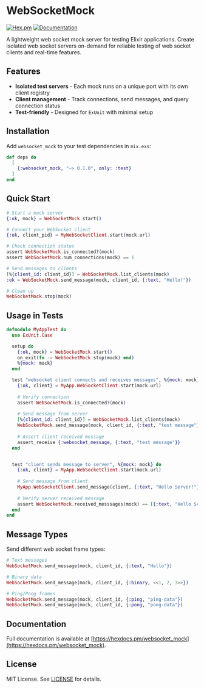 # WebSocketMock

[![Hex.pm](https://img.shields.io/hexpm/v/websocket_mock.svg)](https://hex.pm/packages/websocket_mock)
[![Documentation](https://img.shields.io/badge/docs-hexdocs-blue.svg)](https://hexdocs.pm/websocket_mock)

A lightweight web socket mock server for testing Elixir applications. Create isolated web socket servers on-demand for reliable testing of web socket clients and real-time features.

## Features

- **Isolated test servers** - Each mock runs on a unique port with its own client registry
- **Client management** - Track connections, send messages, and query connection status  
- **Test-friendly** - Designed for `ExUnit` with minimal setup

## Installation

Add `websocket_mock` to your test dependencies in `mix.exs`:

```elixir
def deps do
  [
    {:websocket_mock, "~> 0.1.0", only: :test}
  ]
end
```

## Quick Start

```elixir
# Start a mock server
{:ok, mock} = WebSocketMock.start()

# Connect your WebSocket client
{:ok, client_pid} = MyWebSocketClient.start(mock.url)

# Check connection status
assert WebSocketMock.is_connected?(mock)
assert WebSocketMock.num_connections(mock) == 1

# Send messages to clients
[%{client_id: client_id}] = WebSocketMock.list_clients(mock)
:ok = WebSocketMock.send_message(mock, client_id, {:text, "Hello!"})

# Clean up
WebSocketMock.stop(mock)
```

## Usage in Tests

```elixir
defmodule MyAppTest do
  use ExUnit.Case

  setup do
    {:ok, mock} = WebSocketMock.start()
    on_exit(fn -> WebSocketMock.stop(mock) end)
    %{mock: mock}
  end

  test "websocket client connects and receives messages", %{mock: mock} do
    {:ok, client} = MyApp.WebSocketClient.start(mock.url)
    
    # Verify connection
    assert WebSocketMock.is_connected?(mock)
    
    # Send message from server
    [%{client_id: client_id}] = WebSocketMock.list_clients(mock)
    WebSocketMock.send_message(mock, client_id, {:text, "test message"})
    
    # Assert client received message
    assert_receive {:websocket_message, {:text, "test message"}}
  end


  test "client sends message to server", %{mock: mock} do
    {:ok, client} = MyApp.WebSocketClient.start(mock.url)
    
    # Send message from client
    MyApp.WebSocketClient.send_message(client, {:text, "Hello Server!"})
    
    # Verify server received message
    assert WebSocketMock.received_messsages(mock) == [{:text, "Hello Server!"}]
  end
end
```

## Message Types

Send different web socket frame types:

```elixir
# Text messages
WebSocketMock.send_message(mock, client_id, {:text, "Hello"})

# Binary data
WebSocketMock.send_message(mock, client_id, {:binary, <<1, 2, 3>>})

# Ping/Pong frames
WebSocketMock.send_message(mock, client_id, {:ping, "ping-data"})
WebSocketMock.send_message(mock, client_id, {:pong, "pong-data"})
```


## Documentation

Full documentation is available at [https://hexdocs.pm/websocket_mock](https://hexdocs.pm/websocket_mock).


## License

MIT License. See [LICENSE](LICENSE) for details.
